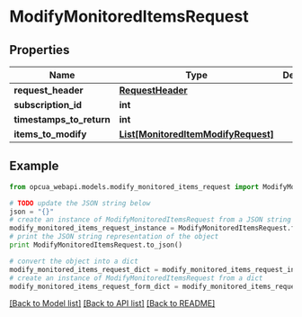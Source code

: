 # ModifyMonitoredItemsRequest


## Properties
Name | Type | Description | Notes
------------ | ------------- | ------------- | -------------
**request_header** | [**RequestHeader**](RequestHeader.md) |  | [optional] 
**subscription_id** | **int** |  | [optional] 
**timestamps_to_return** | **int** |  | [optional] 
**items_to_modify** | [**List[MonitoredItemModifyRequest]**](MonitoredItemModifyRequest.md) |  | [optional] 

## Example

```python
from opcua_webapi.models.modify_monitored_items_request import ModifyMonitoredItemsRequest

# TODO update the JSON string below
json = "{}"
# create an instance of ModifyMonitoredItemsRequest from a JSON string
modify_monitored_items_request_instance = ModifyMonitoredItemsRequest.from_json(json)
# print the JSON string representation of the object
print ModifyMonitoredItemsRequest.to_json()

# convert the object into a dict
modify_monitored_items_request_dict = modify_monitored_items_request_instance.to_dict()
# create an instance of ModifyMonitoredItemsRequest from a dict
modify_monitored_items_request_form_dict = modify_monitored_items_request.from_dict(modify_monitored_items_request_dict)
```
[[Back to Model list]](../README.md#documentation-for-models) [[Back to API list]](../README.md#documentation-for-api-endpoints) [[Back to README]](../README.md)


